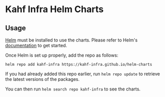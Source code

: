 # Kahf Infra Helm Charts

## Usage

[Helm](https://helm.sh) must be installed to use the charts.
Please refer to Helm's [documentation](https://helm.sh/docs/) to get started.

Once Helm is set up properly, add the repo as follows:

```console
helm repo add kahf-infra https://kahf-infra.github.io/helm-charts
```

If you had already added this repo earlier, run `helm repo update` to retrieve the latest versions of the packages.

You can then run `helm search repo kahf-infra` to see the charts.

